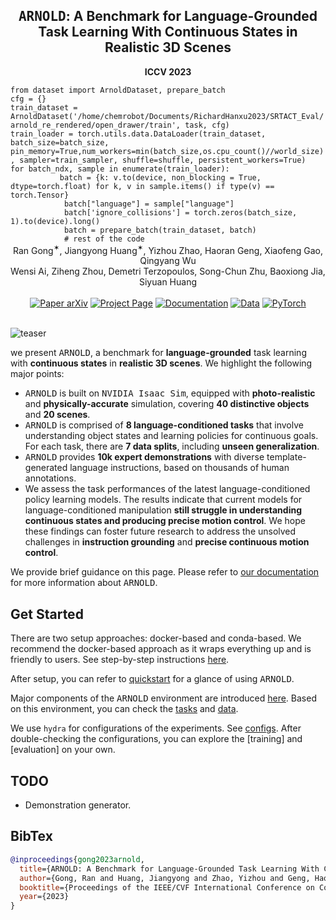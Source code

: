 <h2 align="center">
  <b><tt>ARNOLD</tt>: A Benchmark for Language-Grounded Task Learning With Continuous States in Realistic 3D Scenes</b>
</h2>

<div align="center" margin-bottom="6em">
<b>ICCV 2023</b>
</div>

<code align="center" margin-botttom="6em">
from dataset import ArnoldDataset, prepare_batch
cfg = {}
train_dataset = ArnoldDataset('/home/chemrobot/Documents/RichardHanxu2023/SRTACT_Eval/arnold_re_rendered/open_drawer/train', task, cfg)
train_loader = torch.utils.data.DataLoader(train_dataset, batch_size=batch_size, pin_memory=True,num_workers=min(batch_size,os.cpu_count()//world_size), sampler=train_sampler, shuffle=shuffle, persistent_workers=True)
for batch_ndx, sample in enumerate(train_loader):
           batch = {k: v.to(device, non_blocking = True, dtype=torch.float) for k, v in sample.items() if type(v) == torch.Tensor}
            batch["language"] = sample["language"]
            batch['ignore_collisions'] = torch.zeros(batch_size, 1).to(device).long()
            batch = prepare_batch(train_dataset, batch)
            # rest of the code
</code>

<div align="center" margin-bottom="6em">
Ran Gong<sup>✶</sup>, Jiangyong Huang<sup>✶</sup>, Yizhou Zhao, Haoran Geng, Xiaofeng Gao, Qingyang Wu <br/> Wensi Ai, Ziheng Zhou, Demetri Terzopoulos, Song-Chun Zhu, Baoxiong Jia, Siyuan Huang
</div>
&nbsp;

<div align="center">
    <a href="https://arxiv.org/abs/2304.04321" target="_blank">
    <img src="https://img.shields.io/badge/Paper-arXiv-green" alt="Paper arXiv"></a>
    <a href="https://arnold-benchmark.github.io" target="_blank">
    <img src="https://img.shields.io/badge/Page-ARNOLD-9cf" alt="Project Page"/></a>
    <a href="https://arnold-docs.readthedocs.io/en/latest/" target="_blank">
    <img src="https://img.shields.io/badge/docs-passing-brightgreen.svg" alt="Documentation"/></a>
    <a href="https://drive.google.com/drive/folders/1yaEItqU9_MdFVQmkKA6qSvfXy_cPnKGA?usp=sharing" target="_blank">
    <img src="https://img.shields.io/badge/Data-Demos-9966ff" alt="Data"/></a>
    <a href="https://pytorch.org" target="_blank">
    <img src="https://img.shields.io/badge/Code-PyTorch-blue" alt="PyTorch"/></a>
</div>
&nbsp;

![teaser](docs/teaser.png)

we present <tt>ARNOLD</tt>, a benchmark for **language-grounded** task learning with **continuous states** in **realistic 3D scenes**. We highlight the following major points:
- <tt>ARNOLD</tt> is built on <tt>NVIDIA Isaac Sim</tt>, equipped with **photo-realistic** and **physically-accurate** simulation, covering **40 distinctive objects** and **20 scenes**.
- <tt>ARNOLD</tt> is comprised of **8 language-conditioned tasks** that involve understanding object states and learning policies for continuous goals. For each task, there are **7 data splits**, including **unseen generalization**.
- <tt>ARNOLD</tt> provides **10k expert demonstrations** with diverse template-generated language instructions, based on thousands of human annotations.
- We assess the task performances of the latest language-conditioned policy learning models. The results indicate that current models for language-conditioned manipulation **still struggle in understanding continuous states and producing precise motion control**. We hope these findings can foster future research to address the unsolved challenges in **instruction grounding** and **precise continuous motion control**.

We provide brief guidance on this page. Please refer to [our documentation](https://arnold-docs.readthedocs.io/en/latest/) for more information about <tt>ARNOLD</tt>.

## Get Started
There are two setup approaches: docker-based and conda-based. We recommend the docker-based approach as it wraps everything up and is friendly to users. See step-by-step instructions [here](https://arnold-docs.readthedocs.io/en/latest/tutorial/setup/index.html#setup).

After setup, you can refer to [quickstart](https://arnold-docs.readthedocs.io/en/latest/tutorial/setup/index.html#quickstart) for a glance of using <tt>ARNOLD</tt>.

Major components of the <tt>ARNOLD</tt> environment are introduced [here](https://arnold-docs.readthedocs.io/en/latest/tutorial/environment/index.html#environment). Based on this environment, you can check the [tasks](https://arnold-docs.readthedocs.io/en/latest/tutorial/tasks/index.html#tasks) and [data](https://arnold-docs.readthedocs.io/en/latest/tutorial/data/index.html#data).

We use `hydra` for configurations of the experiments. See [configs](https://arnold-docs.readthedocs.io/en/latest/tutorial/configs/index.html#configs). After double-checking the configurations, you can explore the [training] and [evaluation] on your own.

## TODO
- Demonstration generator.

## BibTex
```bibtex
@inproceedings{gong2023arnold,
  title={ARNOLD: A Benchmark for Language-Grounded Task Learning With Continuous States in Realistic 3D Scenes},
  author={Gong, Ran and Huang, Jiangyong and Zhao, Yizhou and Geng, Haoran and Gao, Xiaofeng and Wu, Qingyang and Ai, Wensi and Zhou, Ziheng and Terzopoulos, Demetri and Zhu, Song-Chun and others},
  booktitle={Proceedings of the IEEE/CVF International Conference on Computer Vision (ICCV)},
  year={2023}
}
```
